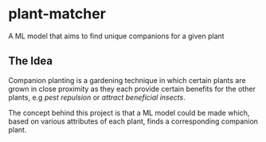 # plant-matcher
A ML model that aims to find unique companions for a given plant

## The Idea
Companion planting is a gardening technique in which certain plants are grown in close proximity as they each provide certain benefits for the other plants, e.g *pest repulsion* or *attract beneficial insects*.

The concept behind this project is that a ML model could be made which, based on various attributes of each plant, finds a corresponding companion plant.
